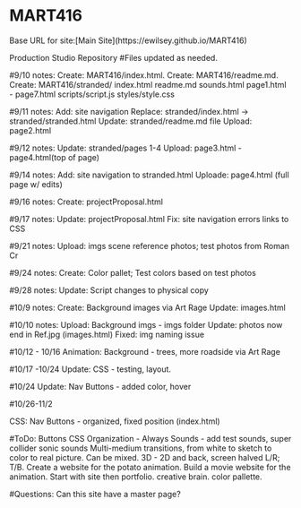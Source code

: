 # MART416
<This content is the property of Eric J Wilsey>
Base URL for site:[Main Site](https://ewilsey.github.io/MART416)

Production Studio Repository
#Files updated as needed.

#9/10 notes:
Create: MART416/index.html.
Create: MART416/readme.md.
Create: MART416/stranded/
          index.html
          readme.md
          sounds.html
          page1.html - page7.html
          scripts/script.js
          styles/style.css

#9/11 notes:
Add: site navigation
Replace: stranded/index.html -> stranded/stranded.html
Update:  stranded/readme.md file
Upload: page2.html

#9/12 notes:
Update: stranded/pages 1-4
Upload: page3.html - page4.html(top of page)

#9/14 notes:
Add: site navigation to stranded.html
Uploade: page4.html (full page w/ edits)

#9/16 notes:
Create: projectProposal.html

#9/17 notes:
Update: projectProposal.html
Fix: site navigation errors
       links to CSS


#9/21 notes:
Upload: imgs scene reference photos; test photos from Roman Cr

#9/24 notes:
Create: Color pallet; Test colors based on test photos

#9/28 notes:
Update: Script changes to physical copy

#10/9 notes:
Create: Background images via Art Rage
Update: images.html

#10/10 notes:
Upload: Background imgs - imgs folder
Update: photos now end in Ref.jpg (images.html)
Fixed: img naming issue

#10/12 - 10/16
Animation: Background - trees, more roadside via Art Rage

#10/17 -10/24
Update: CSS - testing, layout.

#10/24
Update: Nav Buttons - added color, hover

#10/26-11/2

CSS: Nav Buttons - organized, fixed position (index.html)


#ToDo:
Buttons CSS
Organization - Always
Sounds - add test sounds, super collider sonic sounds
Multi-medium transitions, from white to sketch to color to real picture. Can be
mixed. 3D - 2D and back, screen halved L/R; T/B.
Create a website for the potato animation. Build a movie website for the animation.
Start with site then portfolio.
creative brain. color pallette. 

#Questions:
Can this site have a master page?
